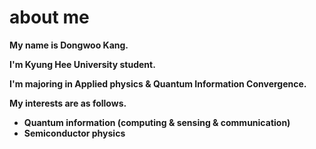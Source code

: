 # about me
**My name is Dongwoo Kang.**

**I'm Kyung Hee University student.**

**I'm majoring in Applied physics & Quantum Information Convergence.**

**My interests are as follows.**

* **Quantum information (computing & sensing & communication)**
* **Semiconductor physics**
